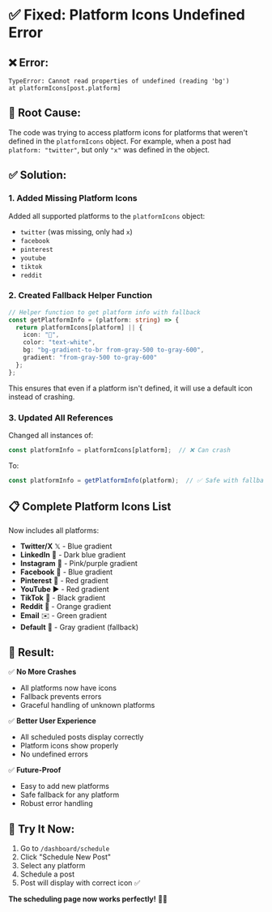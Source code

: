 # ✅ Fixed: Platform Icons Undefined Error

## ❌ **Error:**
```
TypeError: Cannot read properties of undefined (reading 'bg')
at platformIcons[post.platform]
```

## 🎯 **Root Cause:**
The code was trying to access platform icons for platforms that weren't defined in the `platformIcons` object. For example, when a post had `platform: "twitter"`, but only `"x"` was defined in the object.

## ✅ **Solution:**

### **1. Added Missing Platform Icons**
Added all supported platforms to the `platformIcons` object:
- `twitter` (was missing, only had `x`)
- `facebook`
- `pinterest`
- `youtube`
- `tiktok`
- `reddit`

### **2. Created Fallback Helper Function**
```typescript
// Helper function to get platform info with fallback
const getPlatformInfo = (platform: string) => {
  return platformIcons[platform] || { 
    icon: "📱", 
    color: "text-white", 
    bg: "bg-gradient-to-br from-gray-500 to-gray-600", 
    gradient: "from-gray-500 to-gray-600" 
  };
};
```

This ensures that even if a platform isn't defined, it will use a default icon instead of crashing.

### **3. Updated All References**
Changed all instances of:
```typescript
const platformInfo = platformIcons[platform];  // ❌ Can crash
```

To:
```typescript
const platformInfo = getPlatformInfo(platform);  // ✅ Safe with fallback
```

## 📋 **Complete Platform Icons List**

Now includes all platforms:
- **Twitter/X** 𝕏 - Blue gradient
- **LinkedIn** 💼 - Dark blue gradient
- **Instagram** 📸 - Pink/purple gradient
- **Facebook** 👥 - Blue gradient
- **Pinterest** 📌 - Red gradient
- **YouTube** ▶️ - Red gradient
- **TikTok** 🎵 - Black gradient
- **Reddit** 🤖 - Orange gradient
- **Email** ✉️ - Green gradient
- **Default** 📱 - Gray gradient (fallback)

## 🎉 **Result:**

✅ **No More Crashes**
- All platforms now have icons
- Fallback prevents errors
- Graceful handling of unknown platforms

✅ **Better User Experience**
- All scheduled posts display correctly
- Platform icons show properly
- No undefined errors

✅ **Future-Proof**
- Easy to add new platforms
- Safe fallback for any platform
- Robust error handling

## 🚀 **Try It Now:**

1. Go to `/dashboard/schedule`
2. Click "Schedule New Post"
3. Select any platform
4. Schedule a post
5. Post will display with correct icon ✅

**The scheduling page now works perfectly!** 🎯✨






